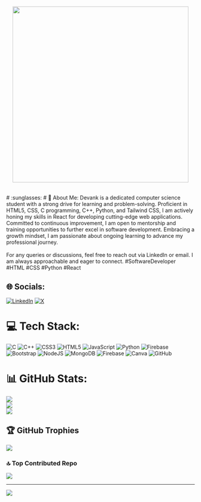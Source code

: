 <h6 align="center"> <img src="https://cdn4.iconfinder.com/data/icons/chat-icons-3-1/512/hii.png" width="470" /> </h6> # :sunglasses: 
# 💫 About Me:
Devank is a dedicated computer science student with a strong drive for learning and problem-solving. Proficient in HTML5, CSS, C programming, C++, Python, and Tailwind CSS, I am actively honing my skills in React for developing cutting-edge web applications. Committed to continuous improvement, I am open to mentorship and training opportunities to further excel in software development. Embracing a growth mindset, I am passionate about ongoing learning to advance my professional journey. <br><br>For any queries or discussions, feel free to reach out via LinkedIn or email. I am always approachable and eager to connect. #SoftwareDeveloper #HTML #CSS #Python #React


## 🌐 Socials:
[![LinkedIn](https://img.shields.io/badge/LinkedIn-%230077B5.svg?logo=linkedin&logoColor=white)](https://linkedin.com/in/devank-raghav) [![X](https://img.shields.io/badge/X-black.svg?logo=X&logoColor=white)](https://x.com/Devank_Raghav) 

# 💻 Tech Stack:
![C](https://img.shields.io/badge/c-%2300599C.svg?style=flat-square&logo=c&logoColor=white) ![C++](https://img.shields.io/badge/c++-%2300599C.svg?style=flat-square&logo=c%2B%2B&logoColor=white) ![CSS3](https://img.shields.io/badge/css3-%231572B6.svg?style=flat-square&logo=css3&logoColor=white) ![HTML5](https://img.shields.io/badge/html5-%23E34F26.svg?style=flat-square&logo=html5&logoColor=white) ![JavaScript](https://img.shields.io/badge/javascript-%23323330.svg?style=flat-square&logo=javascript&logoColor=%23F7DF1E) ![Python](https://img.shields.io/badge/python-3670A0?style=flat-square&logo=python&logoColor=ffdd54) ![Firebase](https://img.shields.io/badge/firebase-%23039BE5.svg?style=flat-square&logo=firebase) ![Bootstrap](https://img.shields.io/badge/bootstrap-%238511FA.svg?style=flat-square&logo=bootstrap&logoColor=white) ![NodeJS](https://img.shields.io/badge/node.js-6DA55F?style=flat-square&logo=node.js&logoColor=white) ![MongoDB](https://img.shields.io/badge/MongoDB-%234ea94b.svg?style=flat-square&logo=mongodb&logoColor=white) ![Firebase](https://img.shields.io/badge/firebase-a08021?style=flat-square&logo=firebase&logoColor=ffcd34) ![Canva](https://img.shields.io/badge/Canva-%2300C4CC.svg?style=flat-square&logo=Canva&logoColor=white) ![GitHub](https://img.shields.io/badge/github-%23121011.svg?style=flat-square&logo=github&logoColor=white)
# 📊 GitHub Stats:
![](https://github-readme-stats.vercel.app/api?username=Devankraghav&theme=transparent&hide_border=false&include_all_commits=true&count_private=false)<br/>
![](https://github-readme-streak-stats.herokuapp.com/?user=Devankraghav&theme=transparent&hide_border=false)<br/>
![](https://github-readme-stats.vercel.app/api/top-langs/?username=Devankraghav&theme=transparent&hide_border=false&include_all_commits=true&count_private=false&layout=compact)

## 🏆 GitHub Trophies
![](https://github-profile-trophy.vercel.app/?username=Devankraghav&theme=radical&no-frame=false&no-bg=false&margin-w=4)

### 🔝 Top Contributed Repo
![](https://github-contributor-stats.vercel.app/api?username=Devankraghav&limit=5&theme=dark&combine_all_yearly_contributions=true)

---
[![](https://visitcount.itsvg.in/api?id=Devankraghav&icon=0&color=1)](https://visitcount.itsvg.in)

<!-- Proudly created with GPRM ( https://gprm.itsvg.in ) -->
